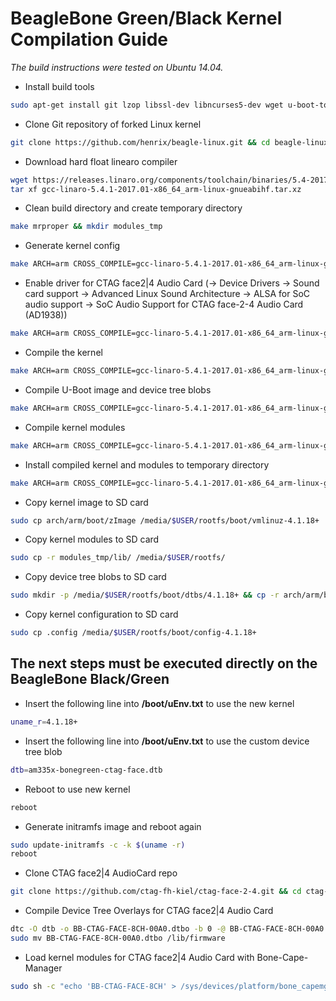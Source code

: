 # BeagleBone Green/Black Kernel Compilation Guide

*The build instructions were tested on Ubuntu 14.04.*

+ Install build tools
```bash
sudo apt-get install git lzop libssl-dev libncurses5-dev wget u-boot-tools git
```
+ Clone Git repository of forked Linux kernel
```bash
git clone https://github.com/henrix/beagle-linux.git && cd beagle-linux
```
+ Download hard float linearo compiler
```bash
wget https://releases.linaro.org/components/toolchain/binaries/5.4-2017.01/arm-linux-gnueabihf/gcc-linaro-5.4.1-2017.01-x86_64_arm-linux-gnueabihf.tar.xz
tar xf gcc-linaro-5.4.1-2017.01-x86_64_arm-linux-gnueabihf.tar.xz
```
+ Clean build directory and create temporary directory
```bash
make mrproper && mkdir modules_tmp
```
+ Generate kernel config
```bash
make ARCH=arm CROSS_COMPILE=gcc-linaro-5.4.1-2017.01-x86_64_arm-linux-gnueabihf/bin/arm-linux-gnueabihf- bb.org_defconfig
```
+ Enable driver for CTAG face2|4 Audio Card (→ Device Drivers → Sound card support → Advanced Linux Sound Architecture → ALSA for SoC audio support → SoC Audio Support for CTAG face-2-4 Audio Card (AD1938))
```bash
make ARCH=arm CROSS_COMPILE=gcc-linaro-5.4.1-2017.01-x86_64_arm-linux-gnueabihf/bin/arm-linux-gnueabihf- menuconfig
```
+ Compile the kernel
```bash
make ARCH=arm CROSS_COMPILE=gcc-linaro-5.4.1-2017.01-x86_64_arm-linux-gnueabihf/bin/arm-linux-gnueabihf- -j9
```
+ Compile U-Boot image and device tree blobs
```bash
make ARCH=arm CROSS_COMPILE=gcc-linaro-5.4.1-2017.01-x86_64_arm-linux-gnueabihf/bin/arm-linux-gnueabihf- uImage dtbs LOADADDR=0x80008000 -j9
```
+ Compile kernel modules
```bash
make ARCH=arm CROSS_COMPILE=gcc-linaro-5.4.1-2017.01-x86_64_arm-linux-gnueabihf/bin/arm-linux-gnueabihf- modules -j9
```
+ Install compiled kernel and modules to temporary directory
```bash
make ARCH=arm CROSS_COMPILE=gcc-linaro-5.4.1-2017.01-x86_64_arm-linux-gnueabihf/bin/arm-linux-gnueabihf- INSTALL_MOD_PATH=modules_tmp modules_install
```
+ Copy kernel image to SD card
```bash
sudo cp arch/arm/boot/zImage /media/$USER/rootfs/boot/vmlinuz-4.1.18+
```
+ Copy kernel modules to SD card
```bash
sudo cp -r modules_tmp/lib/ /media/$USER/rootfs/
```
+ Copy device tree blobs to SD card
```bash
sudo mkdir -p /media/$USER/rootfs/boot/dtbs/4.1.18+ && cp -r arch/arm/boot/dts/*.dtb /media/$USER/rootfs/boot/dtbs/4.1.18+/
```
+ Copy kernel configuration to SD card
```bash
sudo cp .config /media/$USER/rootfs/boot/config-4.1.18+
```
## The next steps must be executed directly on the BeagleBone Black/Green
+ Insert the following line into **/boot/uEnv.txt** to use the new kernel
```bash
uname_r=4.1.18+
```
+ Insert the following line into **/boot/uEnv.txt** to use the custom device tree blob
```bash
dtb=am335x-bonegreen-ctag-face.dtb
```
+ Reboot to use new kernel
```bash
reboot
```
+ Generate initramfs image and reboot again
```bash
sudo update-initramfs -c -k $(uname -r)
reboot
```
+ Clone CTAG face2|4 AudioCard repo
```bash
git clone https://github.com/ctag-fh-kiel/ctag-face-2-4.git && cd ctag-face-2-4/device-tree-overlays
```
+ Compile Device Tree Overlays for CTAG face2|4 Audio Card
```bash
dtc -O dtb -o BB-CTAG-FACE-8CH-00A0.dtbo -b 0 -@ BB-CTAG-FACE-8CH-00A0.dts
sudo mv BB-CTAG-FACE-8CH-00A0.dtbo /lib/firmware
```
+ Load kernel modules for CTAG face2|4 Audio Card with Bone-Cape-Manager
```bash
sudo sh -c "echo 'BB-CTAG-FACE-8CH' > /sys/devices/platform/bone_capemgr/slots"
```
